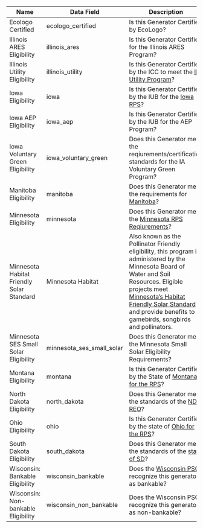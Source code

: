 | Name                                  | Data Field                | Description                                                                                           |   |
|---------------------------------------|---------------------------|-------------------------------------------------------------------------------------------------------|---|
| Ecologo Certified                     | ecologo_certified         | Is this Generator Certified by EcoLogo?                                                               |   |
| Illinois ARES Eligibility             | illinois_ares             | Is this Generator Certified for the Illinois ARES Program?                                            |   |
| Illinois Utility Eligibility          | illinois_utility          | Is this Generator Certified by the ICC to meet the [IL Utility Program](http://www.ilga.gov/legislation/ilcs/ilcs5.asp?ActID=266&ChapAct=20%26nbsp%3BILCS%26nbsp%3B687%2F&ChapterID=5&ChapterName=EXECUTIVE+BRANCH&ActName=Renewable+Energy%2C+Energy+Efficiency%2C+and+Coal+Resources+Development+Law+of+1997%2E)?                                |   |
| Iowa Eligibility                      | iowa                      | Is this Generator Certified by the IUB for the [Iowa RPS](https://www.legis.iowa.gov/docs/code/476.41.pdf)?                                              |   |
| Iowa AEP Eligibility                  | iowa_aep                  | Is this Generator Certified by the IUB for the AEP Program?                                           |   |
| Iowa Voluntary Green Eligibility      | iowa\_voluntary\_green      | Does this Generator meet the reqiurements/certification standards for the IA Voluntary Green Program? |   |
| Manitoba Eligibility                  | manitoba                  | Does this Generator meet the requirements for [Manitoba](https://www.gov.mb.ca/asset_library/en/climatechange/climategreenplandiscussionpaper.pdf)?                                               |   |
| Minnesota Eligibility                 | minnesota                 | Does this Generator meet the [Minnesota RPS Reqiurements](https://www.revisor.mn.gov/statutes/cite/216B.2422)?                                              |   |
| Minnesota Habitat Friendly Solar Standard     | Minnesota Habitat     | Also known as the Pollinator Friendly eligibility, this program is administered by the Minnesota Board of Water and Soil Resources. Eligible projects meet [Minnesota’s Habitat Friendly Solar Standard](https://bwsr.state.mn.us/minnesota-habitat-friendly-solar-program) and provide benefits to gamebirds, songbirds and pollinators.  |   |
| Minnesota SES Small Solar Eligibility | minnesota\_ses\_small\_solar | Does this Generator meet the Minnesota Small Solar Eligibility Requirements?                          |   |
| Montana Eligibility                   | montana                   | Is this Generator Certified by the State of [Montana for the RPS](https://leg.mt.gov/bills/mca/title_0690/chapter_0030/part_0200/sections_index.html)?                                      |   |
| North Dakota Eligibility              | north_dakota              | Does this Generator meet the standards of the [ND REO](https://www.legis.nd.gov/cencode/t49c02.pdf)?                                                 |   |
| Ohio Eligibility                      | ohio                      | Is this Generator Certified by the state of [Ohio for the RPS](http://codes.ohio.gov/oac/4901%3A1-40)?                                         |   |
| South Dakota Eligibility              | south_dakota              | Does this Generator meet the standards of the [state of SD](https://sdlegislature.gov/Statutes/Codified_Laws/20707790)?                                            |   |
| Wisconsin: Bankable Eligibility       | wisconsin_bankable        | Does the [Wisconsin PSC](https://docs.legis.wisconsin.gov/statutes/statutes/196/378) recognize this generator as bankable?                                          |   |
| Wisconsin: Non-bankable Eligibility   | wisconsin\_non\_bankable    | Does the Wisconsin PSC recognize this generator as non-bankable?                                      |   |
